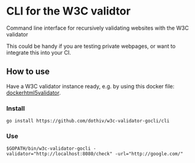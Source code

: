 # CLI for the W3C validtor

Command line interface for recursively validating websites with the W3C validator

This could be handy if you are testing private webpages, or want to integrate this into your CI.

## How to use

Have a W3C validator instance ready, e.g. by using this docker file: [dockerhtml5validator](https://github.com/magnetikonline/dockerhtml5validator).

### Install

    go install https://github.com/dothiv/w3c-validator-gocli/cli
    
### Use

    $GOPATH/bin/w3c-validator-gocli -validator="http://localhost:8080/check" -url="http://google.com/"
